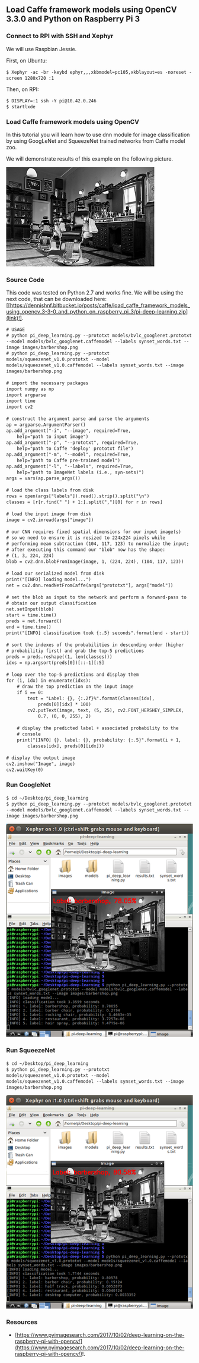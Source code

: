 
## Load Caffe framework models using OpenCV 3.3.0 and Python on Raspberry Pi 3 ##

### Connect to RPI with SSH and Xephyr ###

We will use Raspbian Jessie.

First, on Ubuntu:

```
$ Xephyr -ac -br -keybd ephyr,,,xkbmodel=pc105,xkblayout=es -noreset -screen 1280x720 :1
```

Then, on RPI:

```
$ DISPLAY=:1 ssh -Y pi@10.42.0.246
$ startlxde
```

### Load Caffe framework models using OpenCV ###

In this tutorial you will learn how to use dnn module for image classification by using GoogLeNet and SqueezeNet trained networks from Caffe model zoo.

We will demonstrate results of this example on the following picture.

![image](/posts/caffe/load_caffe_framework_models_using_opencv_3-3-0_and_python_on_raspberry_pi_3/image.png)

### Source Code ###

This code was tested on Python 2.7 and works fine. We will be using the next code, that can be downloaded here: [[https://dennishnf.bitbucket.io/posts/caffe/load_caffe_framework_models_using_opencv_3-3-0_and_python_on_raspberry_pi_3/pi-deep-learning.zip](link)!].

```
# USAGE
# python pi_deep_learning.py --prototxt models/bvlc_googlenet.prototxt --model models/bvlc_googlenet.caffemodel --labels synset_words.txt --image images/barbershop.png
# python pi_deep_learning.py --prototxt models/squeezenet_v1.0.prototxt --model models/squeezenet_v1.0.caffemodel --labels synset_words.txt --image images/barbershop.png
     
# import the necessary packages
import numpy as np
import argparse
import time
import cv2
     
# construct the argument parse and parse the arguments
ap = argparse.ArgumentParser()
ap.add_argument("-i", "--image", required=True,
	help="path to input image")
ap.add_argument("-p", "--prototxt", required=True,
	help="path to Caffe 'deploy' prototxt file")
ap.add_argument("-m", "--model", required=True,
	help="path to Caffe pre-trained model")
ap.add_argument("-l", "--labels", required=True,
	help="path to ImageNet labels (i.e., syn-sets)")
args = vars(ap.parse_args())
     
# load the class labels from disk
rows = open(args["labels"]).read().strip().split("\n")
classes = [r[r.find(" ") + 1:].split(",")[0] for r in rows]
     
# load the input image from disk
image = cv2.imread(args["image"])
     
# our CNN requires fixed spatial dimensions for our input image(s)
# so we need to ensure it is resized to 224x224 pixels while
# performing mean subtraction (104, 117, 123) to normalize the input;
# after executing this command our "blob" now has the shape:
# (1, 3, 224, 224)
blob = cv2.dnn.blobFromImage(image, 1, (224, 224), (104, 117, 123))
     
# load our serialized model from disk
print("[INFO] loading model...")
net = cv2.dnn.readNetFromCaffe(args["prototxt"], args["model"])
     
# set the blob as input to the network and perform a forward-pass to
# obtain our output classification
net.setInput(blob)
start = time.time()
preds = net.forward()
end = time.time()
print("[INFO] classification took {:.5} seconds".format(end - start))
     
# sort the indexes of the probabilities in descending order (higher
# probabilitiy first) and grab the top-5 predictions
preds = preds.reshape((1, len(classes)))
idxs = np.argsort(preds[0])[::-1][:5]
     
# loop over the top-5 predictions and display them
for (i, idx) in enumerate(idxs):
	# draw the top prediction on the input image
	if i == 0:
		text = "Label: {}, {:.2f}%".format(classes[idx],
			preds[0][idx] * 100)
		cv2.putText(image, text, (5, 25), cv2.FONT_HERSHEY_SIMPLEX,
			0.7, (0, 0, 255), 2)
     
	# display the predicted label + associated probability to the
	# console	
	print("[INFO] {}. label: {}, probability: {:.5}".format(i + 1,
		classes[idx], preds[0][idx]))
     
# display the output image
cv2.imshow("Image", image)
cv2.waitKey(0)
```

### Run GoogleNet ###

```
$ cd ~/Desktop/pi_deep_learning
$ python pi_deep_learning.py --prototxt models/bvlc_googlenet.prototxt --model models/bvlc_googlenet.caffemodel --labels synset_words.txt --image images/barbershop.png
```

![image](/posts/caffe/load_caffe_framework_models_using_opencv_3-3-0_and_python_on_raspberry_pi_3/result1.png)

### Run SqueezeNet ###

```
$ cd ~/Desktop/pi_deep_learning
$ python pi_deep_learning.py --prototxt models/squeezenet_v1.0.prototxt --model models/squeezenet_v1.0.caffemodel --labels synset_words.txt --image images/barbershop.png
```

![image](/posts/caffe/load_caffe_framework_models_using_opencv_3-3-0_and_python_on_raspberry_pi_3/result2.png)

### Resources ###

- [https://www.pyimagesearch.com/2017/10/02/deep-learning-on-the-raspberry-pi-with-opencv/](https://www.pyimagesearch.com/2017/10/02/deep-learning-on-the-raspberry-pi-with-opencv/)!.

